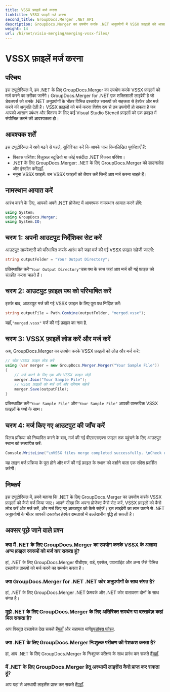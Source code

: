 ```yaml
---
title: VSSX फ़ाइलें मर्ज करना
linktitle: VSSX फ़ाइलें मर्ज करना
second_title: GroupDocs.Merger .NET API
description: GroupDocs.Merger का उपयोग करके .NET अनुप्रयोगों में VSSX फ़ाइलों को आसानी से मर्ज करना सीखें, जिससे दस्तावेज़ प्रबंधन दक्षता बढ़ जाती है।
weight: 14
url: /hi/net/visio-merging/merging-vssx-files/
---
```


# VSSX फ़ाइलें मर्ज करना

## परिचय
इस ट्यूटोरियल में, हम .NET के लिए GroupDocs.Merger का उपयोग करके VSSX फ़ाइलों को मर्ज करने का तरीका जानेंगे। GroupDocs.Merger for .NET एक शक्तिशाली लाइब्रेरी है जो डेवलपर्स को उनके .NET अनुप्रयोगों के भीतर विभिन्न दस्तावेज़ स्वरूपों को सहजता से हेरफेर और मर्ज करने की अनुमति देती है। VSSX फ़ाइलों को मर्ज करना विशेष रूप से तब उपयोगी हो सकता है जब आपको आसान प्रबंधन और वितरण के लिए कई Visual Studio Stencil फ़ाइलों को एक फ़ाइल में संयोजित करने की आवश्यकता हो।
## आवश्यक शर्तें
इस ट्यूटोरियल में आगे बढ़ने से पहले, सुनिश्चित करें कि आपके पास निम्नलिखित पूर्वापेक्षाएँ हैं:
- विकास परिवेश: विज़ुअल स्टूडियो या कोई पसंदीदा .NET विकास परिवेश।
-  .NET के लिए GroupDocs.Merger: .NET के लिए GroupDocs.Merger को डाउनलोड और इंस्टॉल करें[यहाँ](https://releases.groupdocs.com/merger/net/).
- नमूना VSSX फ़ाइलें: उन VSSX फ़ाइलों को तैयार करें जिन्हें आप मर्ज करना चाहते हैं।

## नामस्थान आयात करें
आरंभ करने के लिए, आपको अपने .NET प्रोजेक्ट में आवश्यक नामस्थान आयात करने होंगे:
```csharp
using System; 
using GroupDocs.Merger;
using System.IO;
```
## चरण 1: अपनी आउटपुट निर्देशिका सेट करें
आउटपुट डायरेक्टरी को परिभाषित करके आरंभ करें जहां मर्ज की गई VSSX फ़ाइल सहेजी जाएगी:
```csharp
string outputFolder = "Your Output Directory";
```
 प्रतिस्थापित करें`"Your Output Directory"`उस पथ के साथ जहां आप मर्ज की गई फ़ाइल को संग्रहीत करना चाहते हैं।
## चरण 2: आउटपुट फ़ाइल पथ को परिभाषित करें
इसके बाद, आउटपुट मर्ज की गई VSSX फ़ाइल के लिए पूरा पथ निर्दिष्ट करें:
```csharp
string outputFile = Path.Combine(outputFolder, "merged.vssx");
```
 यहाँ,`"merged.vssx"` मर्ज की गई फ़ाइल का नाम है.
## चरण 3: VSSX फ़ाइलें लोड करें और मर्ज करें
अब, GroupDocs.Merger का उपयोग करके VSSX फ़ाइलों को लोड और मर्ज करें:
```csharp
// स्रोत VSSX फ़ाइल लोड करें
using (var merger = new GroupDocs.Merger.Merger("Your Sample File"))
{
    // मर्ज करने के लिए एक और VSSX फ़ाइल जोड़ें
    merger.Join("Your Sample File");
    // VSSX फ़ाइलों को मर्ज करें और परिणाम सहेजें
    merger.Save(outputFile);
}
```
 प्रतिस्थापित करें`"Your Sample File"` और`"Your Sample File"` आपकी वास्तविक VSSX फ़ाइलों के पथों के साथ।
## चरण 4: मर्ज किए गए आउटपुट की जाँच करें
विलय प्रक्रिया को निष्पादित करने के बाद, मर्ज की गई वीएसएसएक्स फ़ाइल तक पहुंचने के लिए आउटपुट स्थान को सत्यापित करें:
```csharp
Console.WriteLine("\nVSSX files merge completed successfully. \nCheck output in {0}", outputFolder);
```
यह लाइन मर्ज प्रक्रिया के पूरा होने और मर्ज की गई फ़ाइल के स्थान को दर्शाने वाला एक संदेश प्रदर्शित करेगी।

## निष्कर्ष
इस ट्यूटोरियल में, हमने बताया कि .NET के लिए GroupDocs.Merger का उपयोग करके VSSX फ़ाइलों को कैसे मर्ज किया जाए। आपने सीखा कि अपना प्रोजेक्ट कैसे सेट करें, VSSX फ़ाइलों को कैसे लोड करें और मर्ज करें, और मर्ज किए गए आउटपुट को कैसे सहेजें। इस लाइब्रेरी का लाभ उठाने से .NET अनुप्रयोगों के भीतर आपकी दस्तावेज़ हेरफेर क्षमताओं में उल्लेखनीय वृद्धि हो सकती है।

## अक्सर पूछे जाने वाले प्रश्न
### क्या मैं .NET के लिए GroupDocs.Merger का उपयोग करके VSSX के अलावा अन्य फ़ाइल स्वरूपों को मर्ज कर सकता हूं?
हां, .NET के लिए GroupDocs.Merger पीडीएफ, वर्ड, एक्सेल, पावरपॉइंट और अन्य जैसे विभिन्न दस्तावेज़ प्रारूपों को मर्ज करने का समर्थन करता है।
### क्या GroupDocs.Merger for .NET .NET कोर अनुप्रयोगों के साथ संगत है?
हां, .NET के लिए GroupDocs.Merger .NET फ्रेमवर्क और .NET कोर वातावरण दोनों के साथ संगत है।
### मुझे .NET के लिए GroupDocs.Merger के लिए अतिरिक्त समर्थन या दस्तावेज़ कहां मिल सकता है?
 आप विस्तृत दस्तावेज़ देख सकते हैं[यहाँ](https://tutorials.groupdocs.com/merger/net/) और सहायता मांगें[ग्रुपडॉक्स फोरम](https://forum.groupdocs.com/c/merger/32).
### क्या .NET के लिए GroupDocs.Merger निःशुल्क परीक्षण की पेशकश करता है?
 हां, आप .NET के लिए GroupDocs.Merger के निःशुल्क परीक्षण के साथ प्रारंभ कर सकते हैं[यहाँ](https://releases.groupdocs.com/).
### मैं .NET के लिए GroupDocs.Merger हेतु अस्थायी लाइसेंस कैसे प्राप्त कर सकता हूं?
 आप यहां से अस्थायी लाइसेंस प्राप्त कर सकते हैं[यहाँ](https://purchase.groupdocs.com/temporary-license/).
